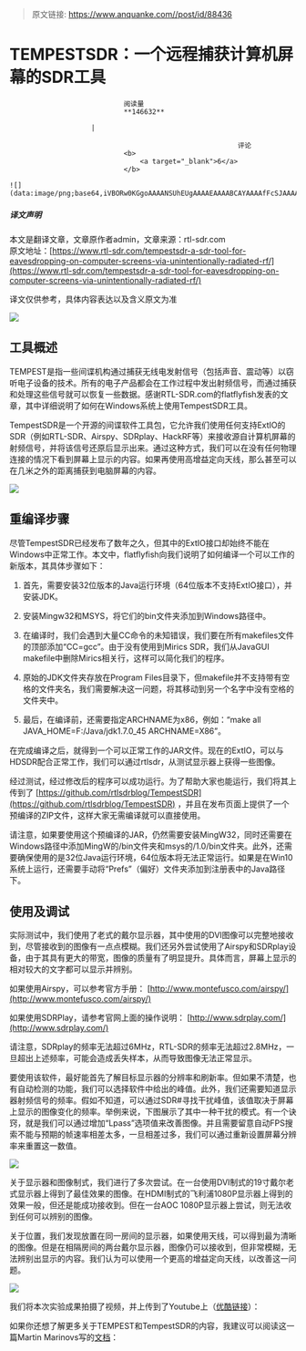 > 原文链接: https://www.anquanke.com//post/id/88436 


# TEMPESTSDR：一个远程捕获计算机屏幕的SDR工具


                                阅读量   
                                **146632**
                            
                        |
                        
                                                            评论
                                <b>
                                    <a target="_blank">6</a>
                                </b>
                                                                                                                                    ![](data:image/png;base64,iVBORw0KGgoAAAANSUhEUgAAAAEAAAABCAYAAAAfFcSJAAAAAXNSR0IArs4c6QAAAARnQU1BAACxjwv8YQUAAAAJcEhZcwAADsQAAA7EAZUrDhsAAAANSURBVBhXYzh8+PB/AAffA0nNPuCLAAAAAElFTkSuQmCC)
                                                                                            



##### 译文声明

本文是翻译文章，文章原作者admin，文章来源：rtl-sdr.com
                                <br>原文地址：[https://www.rtl-sdr.com/tempestsdr-a-sdr-tool-for-eavesdropping-on-computer-screens-via-unintentionally-radiated-rf/](https://www.rtl-sdr.com/tempestsdr-a-sdr-tool-for-eavesdropping-on-computer-screens-via-unintentionally-radiated-rf/)

译文仅供参考，具体内容表达以及含义原文为准

[![](https://p4.ssl.qhimg.com/t0137e2cb26a8527801.png)](https://p4.ssl.qhimg.com/t0137e2cb26a8527801.png)



## 工具概述

TEMPEST是指一些间谍机构通过捕获无线电发射信号（包括声音、震动等）以窃听电子设备的技术。所有的电子产品都会在工作过程中发出射频信号，而通过捕获和处理这些信号就可以恢复一些数据。感谢RTL-SDR.com的flatflyfish发表的文章，其中详细说明了如何在Windows系统上使用TempestSDR工具。

TempestSDR是一个开源的间谍软件工具包，它允许我们使用任何支持ExtIO的SDR（例如RTL-SDR、Airspy、SDRplay、HackRF等）来接收源自计算机屏幕的射频信号，并将该信号还原后显示出来。通过这种方式，我们可以在没有任何物理连接的情况下看到屏幕上显示的内容。如果再使用高增益定向天线，那么甚至可以在几米之外的距离捕获到电脑屏幕的内容。

[![](https://www.rtl-sdr.com/wp-content/uploads/2017/11/TEMPEST_sdr_gui.png)](https://www.rtl-sdr.com/wp-content/uploads/2017/11/TEMPEST_sdr_gui.png)



## 重编译步骤

尽管TempestSDR已经发布了数年之久，但其中的ExtIO接口却始终不能在Windows中正常工作。本文中，flatflyfish向我们说明了如何编译一个可以工作的新版本，其具体步骤如下：

1. 首先，需要安装32位版本的Java运行环境（64位版本不支持ExtIO接口），并安装JDK。

2. 安装Mingw32和MSYS，将它们的bin文件夹添加到Windows路径中。

3. 在编译时，我们会遇到大量CC命令的未知错误，我们要在所有makefiles文件的顶部添加“CC=gcc”。由于没有使用到Mirics SDR，我们从JavaGUI makefile中删除Mirics相关行，这样可以简化我们的程序。

4. 原始的JDK文件夹存放在Program Files目录下，但makefile并不支持带有空格的文件夹名，我们需要解决这一问题，将其移动到另一个名字中没有空格的文件夹中。

5. 最后，在编译前，还需要指定ARCHNAME为x86，例如：“make all JAVA_HOME=F:/Java/jdk1.7.0_45 ARCHNAME=X86”。

在完成编译之后，就得到一个可以正常工作的JAR文件。现在的ExtIO，可以与HDSDR配合正常工作，我们可以通过rtlsdr，从测试显示器上获得一些图像。

经过测试，经过修改后的程序可以成功运行。为了帮助大家也能运行，我们将其上传到了 [https://github.com/rtlsdrblog/TempestSDR](https://github.com/rtlsdrblog/TempestSDR) ，并且在发布页面上提供了一个预编译的ZIP文件，这样大家无需编译就可以直接使用。

请注意，如果要使用这个预编译的JAR，仍然需要安装MingW32，同时还需要在Windows路径中添加MingW的/bin文件夹和msys的/1.0/bin文件夹。此外，还需要确保使用的是32位Java运行环境，64位版本将无法正常运行。如果是在Win10系统上运行，还需要手动将“Prefs”（偏好）文件夹添加到注册表中的Java路径下。



## 使用及调试

实际测试中，我们使用了老式的戴尔显示器，其中使用的DVI图像可以完整地接收到，尽管接收到的图像有一点点模糊。我们还另外尝试使用了Airspy和SDRplay设备，由于其具有更大的带宽，图像的质量有了明显提升。具体而言，屏幕上显示的相对较大的文字都可以显示并辨别。

如果使用Airspy，可以参考官方手册： [http://www.montefusco.com/airspy/](http://www.montefusco.com/airspy/)

如果使用SDRPlay，请参考官网上面的操作说明： [http://www.sdrplay.com/](http://www.sdrplay.com/)

请注意，SDRplay的频率无法超过6MHz，RTL-SDR的频率无法超过2.8MHz，一旦超出上述频率，可能会造成丢失样本，从而导致图像无法正常显示。

要使用该软件，最好能首先了解目标显示器的分辨率和刷新率。但如果不清楚，也有自动检测的功能，我们可以选择软件中给出的峰值。此外，我们还需要知道显示器射频信号的频率。假如不知道，可以通过SDR#寻找干扰峰值，该值取决于屏幕上显示的图像变化的频率。举例来说，下图展示了其中一种干扰的模式。有一个诀窍，就是我们可以通过增加“Lpass”选项值来改善图像。并且需要留意自动FPS搜索不能与预期的帧速率相差太多，一旦相差过多，我们可以通过重新设置屏幕分辨率来重置这一数值。

[![](https://www.rtl-sdr.com/wp-content/uploads/2017/11/SDRSharp_Tempest_small-1024x316.png)](https://www.rtl-sdr.com/wp-content/uploads/2017/11/SDRSharp_Tempest_small-1024x316.png)

关于显示器和图像制式，我们进行了多次尝试。在一台使用DVI制式的19寸戴尔老式显示器上得到了最佳效果的图像。在HDMI制式的飞利浦1080P显示器上得到的效果一般，但还是能成功接收到。但在一台AOC 1080P显示器上尝试，则无法收到任何可以辨别的图像。

关于位置，我们发现放置在同一房间的显示器，如果使用天线，可以得到最为清晰的图像。但是在相隔房间的两台戴尔显示器，图像仍可以接收到，但非常模糊，无法辨别出显示的内容。我们认为可以使用一个更高的增益定向天线，以改善这一问题。

[![](https://www.rtl-sdr.com/wp-content/uploads/2017/11/examplesetup2.jpg)](https://www.rtl-sdr.com/wp-content/uploads/2017/11/examplesetup2.jpg)

我们将本次实验成果拍摄了视频，并上传到了Youtube上（[优酷链接](http://v.youku.com/v_show/id_XMzE4NTk3Njg0NA==.html)）：

如果你还想了解更多关于TEMPEST和TempestSDR的内容，我建议可以阅读这一篇Martin Marinovs写的[文档](https://github.com/martinmarinov/TempestSDR/blob/master/documentation/acs-dissertation.pdf)：
